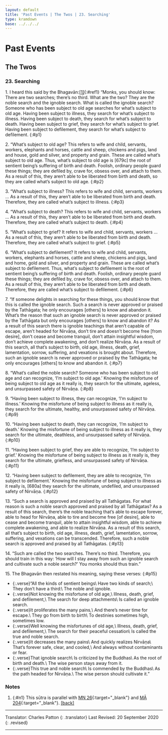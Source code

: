 ```yaml
---
layout: default
title: 'Past Events | The Twos | 23. Searching'
type: kramdown
base: ../../../
---
```


# Past Events
## The Twos
### 23. Searching

1\. I heard this said by the Bhagavān:[\[1\]](#n1){:#ref1} “Monks, you should know: There are two searches; there’s no third. What are the two? They are the noble search and the ignoble search. What is called the ignoble search? Someone who has been subject to old age searches for what’s subject to old age. Having been subject to illness, they search for what’s subject to illness. Having been subject to death, they search for what’s subject to death. Having been subject to grief, they search for what’s subject to grief. Having been subject to defilement, they search for what’s subject to defilement.
{:#p1}

2\. “What’s subject to old age? This refers to wife and child, servants, workers, elephants and horses, cattle and sheep, chickens and pigs, land and house, gold and silver, and property and grain. These are called what’s subject to old age. Thus, what’s subject to old age is [679c] the root of sentient being’s suffering of birth and death. Foolish, ordinary people guard these things; they are defiled by, crave for, obsess over, and attach to them. As a result of this, they aren’t able to be liberated from birth and death, so they are called what’s subject to old age.
{:#p2}

3\. “What’s subject to illness? This refers to wife and child, servants, workers … As a result of this, they aren’t able to be liberated from birth and death. Therefore, they are called what’s subject to illness.
{:#p3}

4\. “What’s subject to death? This refers to wife and child, servants, workers … As a result of this, they aren’t able to be liberated from birth and death. Therefore, they are called what’s subject to death.
{:#p4}

5\. “What’s subject to grief? It refers to wife and child, servants, workers … As a result of this, they aren’t able to be liberated from birth and death. Therefore, they are called what’s subject to grief.
{:#p5}

6\. “What’s subject to defilement? It refers to wife and child, servants, workers, elephants and horses, cattle and sheep, chickens and pigs, land and home, gold and silver, and property and grain. These are called what’s subject to defilement. Thus, what’s subject to defilement is the root of sentient being’s suffering of birth and death. Foolish, ordinary people guard these things; they are defiled by, crave for, obsess over, and attach to them. As a result of this, they aren’t able to be liberated from birth and death. Therefore, they are called what’s subject to defilement.
{:#p6}

7\. “If someone delights in searching for these things, you should know that this is called the ignoble search. Such a search is never approved or praised by the Tathāgata; he only encourages [others] to know and abandon it. What’s the reason that such an ignoble search is never approved or praised by the Tathāgata but only encourages [others] to know and abandon it? As a result of this search there is ignoble teachings that aren’t capable of escape, aren’t headed for Nirvāṇa, don’t tire and doesn’t become free [from desire], don’t cease and become tranquil, don’t attain insightful wisdom, don’t achieve complete awakening, and don’t realize Nirvāṇa. As a result of this search, all that’s subject to birth, old age, illness, death, grief, lamentation, sorrow, suffering, and vexations is brought about. Therefore, such an ignoble search is never approved or praised by the Tathāgata; he only encourages [others] to know and abandon it.
{:#p7}

8\. “What’s called the noble search? Someone who has been subject to old age and can recognize, ‘I’m subject to old age.’ Knowing the misfortune of being subject to old age as it really is, they search for the ultimate, ageless, and unsurpassed safety of Nirvāṇa.
{:#p8}

9\. “Having been subject to illness, they can recognize, ‘I’m subject to illness.’ Knowing the misfortune of being subject to illness as it really is, they search for the ultimate, healthy, and unsurpassed safety of Nirvāṇa.
{:#p9}

10\. “Having been subject to death, they can recognize, ‘I’m subject to death.’ Knowing the misfortune of being subject to illness as it really is, they search for the ultimate, deathless, and unsurpassed safety of Nirvāṇa.
{:#p10}

11\. “Having been subject to grief, they are able to recognize, ‘I’m subject to grief.’ Knowing the misfortune of being subject to illness as it really is, they search for the ultimate, griefless, and unsurpassed safety of Nirvāṇa.
{:#p11}

12\. “Having been subject to defilement, they are able to recognize, ‘I’m subject to defilement.’ Knowing the misfortune of being subject to illness as it really is, [680a] they search for the ultimate, undefiled, and unsurpassed safety of Nirvāṇa.
{:#p12}

13\. “Such a search is approved and praised by all Tathāgatas. For what reason is such a noble search approved and praised by all Tathāgatas? As a result of this search, there’s the noble teaching that’s able to escape forever, able to head for Nirvāṇa, able to tire and become free [of desire], able to cease and become tranquil, able to attain insightful wisdom, able to achieve complete awakening, and able to realize Nirvāṇa. As a result of this search, all that’s subject to birth, old age, illness, death, grief, lamentation, sorrow, suffering, and vexations can be transcended. Therefore, such a noble search is approved and praised by all Tathāgatas.
{:#p13}

14\. “Such are called the two searches. There’s no third. Therefore, you should train in this way: ‘How will I stay away from such an ignoble search and cultivate such a noble search?’ You monks should thus train.”

15\. The Bhagavān then restated his meaning, saying these verses:
{:#p15}

* {:.verse}“All the kinds of sentient beings\\
Have two kinds of search;\\
They don’t have a third:\\
The noble and ignoble.
* {:.verse}Not knowing the misfortune of old age,\\
Illness, death, grief, and defilement,\\
The search for deep attachments\\
Is called an ignoble search.
* {:.verse}It proliferates the many pains,\\
And there’s never time for escape.\\
They go from birth to birth\\
To destinies sometimes high, sometimes low.
* {:.verse}Well knowing the misfortunes of old age,\\
Illness, death, grief, and defilement,\\
The search for their peaceful cessation\\
Is called the true and noble search.
* {:.verse}It decreases the many pains\\
And quickly realizes Nirvāṇa\\
That’s forever safe, clear, and cooled,\\
And always without contaminants or fear.
* {:.verse}That ignoble search\\
Is criticized by the Buddhas\\
As the root of birth and death.\\
The wise person stays away from it.
* {:.verse}This true and noble search\\
Is commended by the Buddhas\\
As the path headed for Nirvāṇa.\\
The wise person should cultivate it.”

### Notes
1. {:#n1} This sūtra is parallel with [MN 26](https://suttacentral.net/mn26){:target="_blank"} and [MĀ 204](../../../02_madhyama/05_Last/17_Potalaka/MA_204.html){:target="_blank"}. [\[back\]](#ref1)

---

Translator: Charles Patton
{: .translator}
Last Revised: 20 September 2020
{: .revised}

---